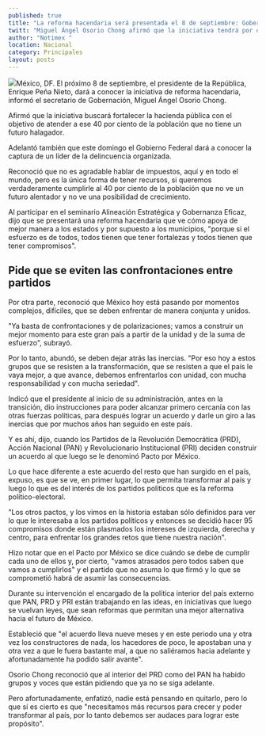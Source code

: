 ```yaml
---
published: true
title: "La reforma hacendaria será presentada el 8 de septiembre: Gobernación"
twitt: "Miguel Ángel Osorio Chong afirmó que la iniciativa tendrá por objetivo cumplir con 40% de la población"
author: "Notimex "
location: Nacional
category: Principales
layout: posts
---
```


![](http://i.imgur.com/hCTdi5tm.jpg)México, DF. El próximo 8 de septiembre, el presidente de la República, Enrique Peña Nieto, dará a conocer la iniciativa de reforma hacendaria, informó el secretario de Gobernación, Miguel Ángel Osorio Chong.

Afirmó que la iniciativa buscará fortalecer la hacienda pública con el objetivo de atender a ese 40 por ciento de la población que no tiene un futuro halagador.

Adelantó también que este domingo el Gobierno Federal dará a conocer la captura de un líder de la delincuencia organizada.

Reconoció que no es agradable hablar de impuestos, aquí y en todo el mundo, pero es la única forma de tener recursos, si queremos verdaderamente cumplirle al 40 por ciento de la población que no ve un futuro alentador y no ve una posibilidad de crecimiento.

Al participar en el seminario Alineación Estratégica y Gobernanza Eficaz, dijo que se presentará una reforma hacendaria que ve cómo apoya de mejor manera a los estados y por supuesto a los municipios, "porque si el esfuerzo es de todos, todos tienen que tener fortalezas y todos tienen que tener compromisos".

## Pide que se eviten las confrontaciones entre partidos

Por otra parte, reconoció que México hoy está pasando por momentos complejos, difíciles, que se deben enfrentar de manera conjunta y unidos.

"Ya basta de confrontaciones y de polarizaciones; vamos a construir un mejor momento para este gran país a partir de la unidad y de la suma de esfuerzo", subrayó.

Por lo tanto, abundó, se deben dejar atrás las inercias. "Por eso hoy a estos grupos que se resisten a la transformación, que se resisten a que el país le vaya mejor, a que avance, debemos enfrentarlos con unidad, con mucha responsabilidad y con mucha seriedad".

Indicó que el presidente al inicio de su administración, antes en la transición, dio instrucciones para poder alcanzar primero cercanía con las otras fuerzas políticas, para después lograr un acuerdo y darle un giro a las inercias que por muchos años han seguido en este país.

Y es ahí, dijo, cuando los Partidos de la Revolución Democrática (PRD), Acción Nacional (PAN) y Revolucionario Institucional (PRI) deciden construir un acuerdo al que luego se le denominó Pacto por México.

Lo que hace diferente a este acuerdo del resto que han surgido en el país, expuso, es que se ve, en primer lugar, lo que permita transformar al país y luego lo que es del interés de los partidos políticos que es la reforma político-electoral.

"Los otros pactos, y los vimos en la historia estaban sólo definidos para ver lo que le interesaba a los partidos políticos y entonces se decidió hacer 95 compromisos donde están plasmados los intereses de izquierda, derecha y centro, para enfrentar los grandes retos que tiene nuestra nación".

Hizo notar que en el Pacto por México se dice cuándo se debe de cumplir cada uno de ellos y, por cierto, "vamos atrasados pero todos saben que vamos a cumplirlos" y el partido que no asuma lo que firmó y lo que se comprometió habrá de asumir las consecuencias.

Durante su intervención el encargado de la política interior del país externo que PAN, PRD y PRI están trabajando en las ideas, en iniciativas que luego se vuelvan leyes, que sean reformas que permitan una mejor alternativa hacia el futuro de México.

Estableció que "el acuerdo lleva nueve meses y en este periodo una y otra vez los constructores de nada, los hacedores de poco, le apostaban una y otra vez a que le fuera bastante mal, a que no saliéramos hacia adelante y afortunadamente ha podido salir avante".

Osorio Chong reconoció que al interior del PRD como del PAN ha habido grupos y voces que están pidiendo que ya no se siga adelante.

Pero afortunadamente, enfatizó, nadie está pensando en quitarlo, pero lo que sí es cierto es que "necesitamos más recursos para crecer y poder transformar al país, por lo tanto debemos ser audaces para lograr este propósito".

